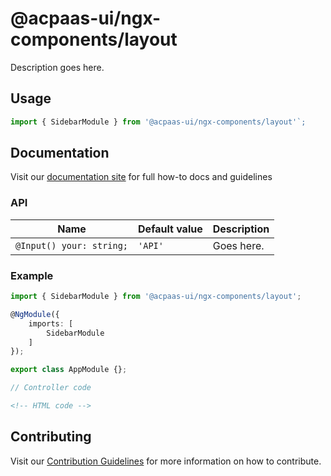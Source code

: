 # @acpaas-ui/ngx-components/layout

Description goes here.

## Usage

```typescript
import { SidebarModule } from '@acpaas-ui/ngx-components/layout'`;
```

## Documentation

Visit our [documentation site](https://acpaas-ui.digipolis.be/) for full how-to docs and guidelines

### API

| Name         | Default value | Description |
| -----------  | ------ | -------------------------- |
| `@Input() your: string;` | `'API'` | Goes here. |

### Example

```typescript
import { SidebarModule } from '@acpaas-ui/ngx-components/layout';

@NgModule({
    imports: [
        SidebarModule
    ]
});

export class AppModule {};
```

```typescript
// Controller code
```

```html
<!-- HTML code -->
```

## Contributing

Visit our [Contribution Guidelines](../../../../../CONTRIBUTING.md) for more information on how to contribute.
